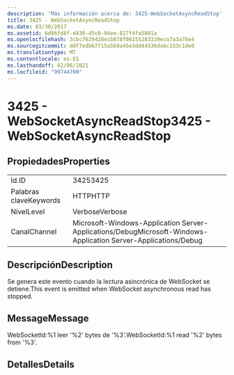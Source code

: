 ```yaml
---
description: 'Más información acerca de: 3425-WebSocketAsyncReadStop'
title: 3425 - WebSocketAsyncReadStop
ms.date: 03/30/2017
ms.assetid: 6d86fd8f-d430-45c0-94ee-827f4fa5881a
ms.openlocfilehash: 3cbc7629428ecb878f06155283339eca7a3a76e4
ms.sourcegitcommit: ddf7edb67715a5b9a45e3dd44536dabc153c1de0
ms.translationtype: MT
ms.contentlocale: es-ES
ms.lasthandoff: 02/06/2021
ms.locfileid: "99744700"
---
```

# <a name="3425---websocketasyncreadstop"></a><span data-ttu-id="d6f60-103">3425 - WebSocketAsyncReadStop</span><span class="sxs-lookup"><span data-stu-id="d6f60-103">3425 - WebSocketAsyncReadStop</span></span>

## <a name="properties"></a><span data-ttu-id="d6f60-104">Propiedades</span><span class="sxs-lookup"><span data-stu-id="d6f60-104">Properties</span></span>  
  
|||  
|-|-|  
|<span data-ttu-id="d6f60-105">Id.</span><span class="sxs-lookup"><span data-stu-id="d6f60-105">ID</span></span>|<span data-ttu-id="d6f60-106">3425</span><span class="sxs-lookup"><span data-stu-id="d6f60-106">3425</span></span>|  
|<span data-ttu-id="d6f60-107">Palabras clave</span><span class="sxs-lookup"><span data-stu-id="d6f60-107">Keywords</span></span>|<span data-ttu-id="d6f60-108">HTTP</span><span class="sxs-lookup"><span data-stu-id="d6f60-108">HTTP</span></span>|  
|<span data-ttu-id="d6f60-109">Nivel</span><span class="sxs-lookup"><span data-stu-id="d6f60-109">Level</span></span>|<span data-ttu-id="d6f60-110">Verbose</span><span class="sxs-lookup"><span data-stu-id="d6f60-110">Verbose</span></span>|  
|<span data-ttu-id="d6f60-111">Canal</span><span class="sxs-lookup"><span data-stu-id="d6f60-111">Channel</span></span>|<span data-ttu-id="d6f60-112">Microsoft-Windows-Application Server-Applications/Debug</span><span class="sxs-lookup"><span data-stu-id="d6f60-112">Microsoft-Windows-Application Server-Applications/Debug</span></span>|  
  
## <a name="description"></a><span data-ttu-id="d6f60-113">Descripción</span><span class="sxs-lookup"><span data-stu-id="d6f60-113">Description</span></span>  

 <span data-ttu-id="d6f60-114">Se genera este evento cuando la lectura asincrónica de WebSocket se detiene.</span><span class="sxs-lookup"><span data-stu-id="d6f60-114">This event is emitted when WebSocket asynchronous read has stopped.</span></span>  
  
## <a name="message"></a><span data-ttu-id="d6f60-115">Message</span><span class="sxs-lookup"><span data-stu-id="d6f60-115">Message</span></span>  

 <span data-ttu-id="d6f60-116">WebSocketId:%1 leer '%2' bytes de '%3'.</span><span class="sxs-lookup"><span data-stu-id="d6f60-116">WebSocketId:%1 read '%2' bytes from '%3'.</span></span>  
  
## <a name="details"></a><span data-ttu-id="d6f60-117">Detalles</span><span class="sxs-lookup"><span data-stu-id="d6f60-117">Details</span></span>

